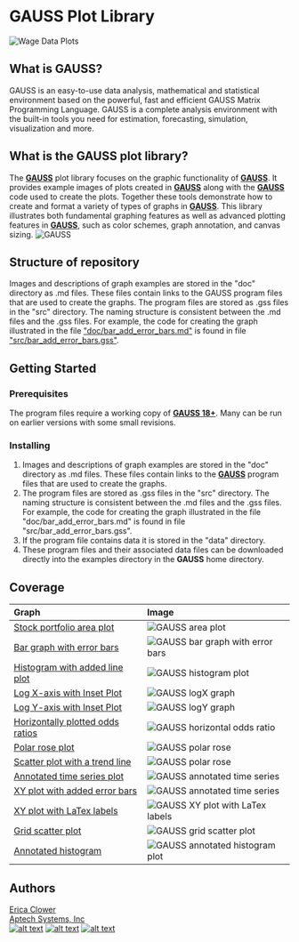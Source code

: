 # GAUSS Plot Library

![Wage Data Plots](images/wage_data_plot.jpeg)

## What is GAUSS?
GAUSS is an easy-to-use data analysis, mathematical and statistical environment based on the powerful, fast and efficient GAUSS Matrix Programming Language. GAUSS is a complete analysis environment with the built-in tools you need for estimation, forecasting, simulation, visualization and more.

## What is the GAUSS plot library?
The [**GAUSS**](www.aptech.com) plot library focuses on the graphic functionality of [**GAUSS**](www.aptech.com). It provides example images of plots created in [**GAUSS**](www.aptech.com) along with the [**GAUSS**](www.aptech.com) code used to create the plots. Together these tools demonstrate how to create and format a variety of types of graphs in [**GAUSS**](www.aptech.com). This library illustrates both fundamental graphing features as well as advanced plotting features in [**GAUSS**](www.aptech.com), such as color schemes, graph annotation, and canvas sizing.
![GAUSS](images/polar_rose.jpg?raw=true)

## Structure of repository
Images and descriptions of graph examples are stored in the "doc" directory as .md files. These files contain links to the GAUSS program files that are used to create the graphs. The program files are stored as .gss files in the "src" directory. The naming structure is consistent between the .md files and the .gss files. For example, the code for creating the graph illustrated in the file ["doc/bar_add_error_bars.md"](docs/bar_add_error_bars.md) is found in file  ["src/bar_add_error_bars.gss"](src/bar_add_error_bars.gss).

## Getting Started
### Prerequisites
The program files require a working copy of [**GAUSS 18+**](www.aptech.com). Many can be run on earlier versions with some small revisions.

### Installing
1. Images and descriptions of graph examples are stored in the "doc" directory as .md files. These files contain links to the [**GAUSS**](www.aptech.com) program files that are used to create the graphs.
2. The program files are stored as .gss files in the "src" directory. The naming structure is consistent between the .md files and the .gss files. For example, the code for creating the graph illustrated in the file "doc/bar_add_error_bars.md" is found in file "src/bar_add_error_bars.gss".
3. If the program file contains data it is stored in the "data" directory.
4. These program files and their associated data files can be downloaded directly into the examples directory in the **GAUSS** home directory.

## Coverage
|Graph|Image|
|:----|:----|
|[Stock portfolio area plot](docs/area_plot_stocks.md)|![GAUSS area plot](images/area_stock_portfolio.jpeg)|
|[Bar graph with error bars](docs/bar_add_error_bars.md)|![GAUSS bar graph with error bars](images/bar_add_error_bars_default.jpg)|
|[Histogram with added line plot](docs/histogram_line_plot.md)|![GAUSS histogram plot](images/histogram_line_plot_default.jpg)|
|[Log X-axis with Inset Plot](docs/logx_with_inset.md)|![GAUSS logX graph](images/logx_with_inset.jpeg)|
|[Log Y-axis with Inset Plot](docs/logy_with_inset.md)|![GAUSS logY graph](images/logy_with_inset.jpeg)|
|[Horizontally plotted odds ratios](docs/odds_ratio_horizontal.md)|![GAUSS horizontal odds ratio](images/odds_ratio_horizontal.jpeg)|
|[Polar rose plot](docs/polar_rose.md)|![GAUSS polar rose](images/polar_rose.jpg)|
|[Scatter plot with a trend line](docs/scatter_trend_line_plot.md)|![GAUSS polar rose](images/scatter_trend_line_default.jpg)|
|[Annotated time series plot](docs/time_series_annotated.md)|![GAUSS annotated time series](images/time_series_annotated.png)|
|[XY plot with added error bars](docs/xy_add_error_bars.md)|![GAUSS annotated time series](images/xy_add_error_bars_default.jpeg)|
|[XY plot with LaTex labels](docs/xy_latex.md)|![GAUSS XY plot with LaTex labels](images/xy_latex_default.jpeg)|
|[Grid scatter plot](docs/grid-plot-adjusted-canvas.md)|![GAUSS grid scatter plot](images/grid-plot-adjusted-canvas.jpeg)|
|[Annotated histogram](docs/annotated-bootstrap.md)|![GAUSS annotated histogram plot](images/annotated-bootstrap.jpeg)|
## Authors
[Erica Clower](mailto:eclower@aptech.com)  
[Aptech Systems, Inc](https://www.aptech.com/)  
[![alt text][1.1]][1]
[![alt text][2.1]][2]
[![alt text][3.1]][3]

<!-- links to social media icons -->
[1.1]: https://www.aptech.com/wp-content/uploads/2019/02/fb.png (Visit Aptech Facebook)
[2.1]: https://www.aptech.com/wp-content/uploads/2019/02/gh.png (Aptech Github)
[3.1]: https://www.aptech.com/wp-content/uploads/2019/02/li.png (Find us on LinkedIn)

<!-- links to your social media accounts -->
[1]: https://www.facebook.com/GAUSSAptech/
[2]: https://github.com/aptech
[3]: https://linkedin.com/in/ericaclower
<!-- Please don't remove this: Grab your social icons from https://github.com/carlsednaoui/gitsocial -->
